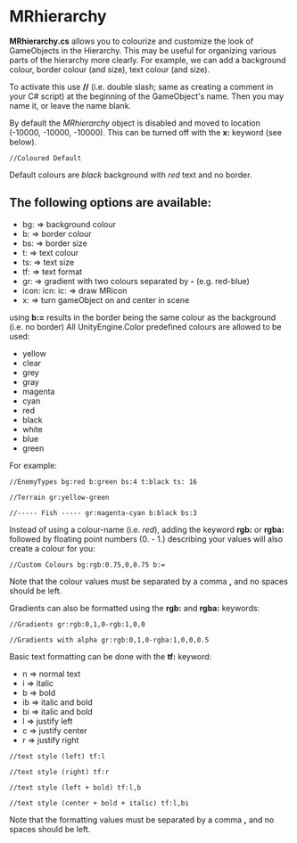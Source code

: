# MRhierarchy

**MRhierarchy.cs** allows you to colourize and customize the look of GameObjects in the Hierarchy.
This may be useful for organizing various parts of the hierarchy more clearly.
For example, we can add a background colour, border colour (and size), text colour (and size).

To activate this use **//** (i.e. double slash; same as creating a comment in your C# script) at the beginning of the GameObject's name. Then you may name it, or leave the name blank.

By default the *MRhierarchy* object is disabled and moved to location (-10000, -10000, -10000). This can be turned off with the **x:** keyword (see below).

`//Coloured Default`

Default colours are *black* background with *red* text and no border.

## The following options are available:

+ bg:   => background colour
+ b:    => border colour
+ bs:   => border size
+ t:    => text colour
+ ts:   => text size
+ tf:   => text format
+ gr:   => gradient with two colours separated by **-** (e.g. red-blue)
+ icon: icn: ic:    => draw MRicon
+ x:    => turn gameObject on and center in scene

using **b:=** results in the border being the same colour as the background (i.e. no border)
All UnityEngine.Color predefined colours are allowed to be used:

* yellow
* clear
* grey
* gray
* magenta
* cyan
* red
* black
* white
* blue
* green

For example:

`//EnemyTypes bg:red b:green bs:4 t:black ts: 16`

`//Terrain gr:yellow-green `

`//----- Fish ----- gr:magenta-cyan b:black bs:3`

Instead of using a colour-name (i.e. *red*), adding the keyword **rgb:** or **rgba:** followed by floating point numbers (0. - 1.) describing your values will also create a colour for you:

`//Custom Colours bg:rgb:0.75,0,0.75 b:=`

Note that the colour values must be separated by a comma **,** and no spaces should be left.

Gradients can also be formatted using the **rgb:** and **rgba:** keywords:

`//Gradients gr:rgb:0,1,0-rgb:1,0,0`

`//Gradients with alpha gr:rgb:0,1,0-rgba:1,0,0,0.5`

Basic text formatting can be done with the **tf:** keyword:

+ n     => normal text
+ i     => italic
+ b     => bold
+ ib    => italic and bold
+ bi    => italic and bold
+ l     => justify left
+ c     => justify center
+ r     => justify right

`//text style (left) tf:l`

`//text style (right) tf:r`

`//text style (left + bold) tf:l,b`

`//text style (center + bold + italic) tf:l,bi`

Note that the formatting values must be separated by a comma **,** and no spaces should be left.